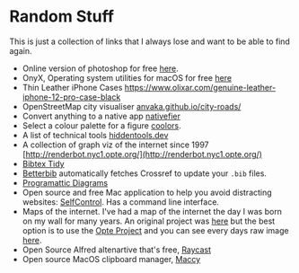 # Random Stuff

This is just a collection of links that I always lose and want to be able to find again. 

* Online version of photoshop for free [here](https://www.photopea.com/).
* OnyX, Operating system utilities for macOS for free [here](https://www.titanium-software.fr/en/applications.html)
* Thin Leather iPhone Cases https://www.olixar.com/genuine-leather-iphone-12-pro-case-black
* OpenStreetMap city visualiser [anvaka.github.io/city-roads/](https://anvaka.github.io/city-roads/)
* Convert anything to a native app [nativefier](https://github.com/nativefier/nativefier)
* Select a colour palette for a figure [coolors](https://coolors.co/).
* A list of technical tools [hiddentools.dev](https://hiddentools.dev/)
* A collection of graph viz of the internet since 1997 [http://renderbot.nyc1.opte.org/](http://renderbot.nyc1.opte.org/)
* [Bibtex Tidy](https://flamingtempura.github.io/bibtex-tidy/)
* [Betterbib](https://github.com/nschloe/betterbib) automatically fetches Crossref to update your `.bib` files.
* [Programattic Diagrams](https://github.com/mermaid-js/mermaid/blob/develop/docs/Tutorials.md)
* Open source and free Mac application to help you avoid distracting websites: [SelfControl](https://selfcontrolapp.com). Has a command line interface.
* Maps of the internet. I've had a map of the internet the day I was born on my wall for many years. An original project was [here](https://web.archive.org/web/20060106055420/http://research.lumeta.com/ches/map/) but the best option is to use the [Opte Project](https://www.opte.org/the-internet) and you can see every days raw image [here](http://renderbot.nyc1.opte.org).
* Open Source Alfred altenartive that's free, [Raycast](https://www.raycast.com)
* Open source MacOS clipboard manager, [Maccy](https://github.com/p0deje/Maccy)
